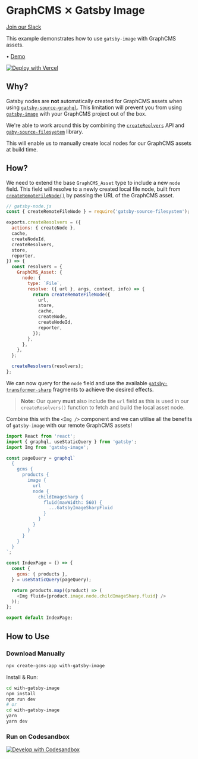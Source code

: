 # GraphCMS ⨯ Gatsby Image

[Join our Slack](https://slack.graphcms.com)

This example demonstrates how to use `gatsby-image` with GraphCMS assets.

• [Demo](https://graphcms-with-gatsby-image.now.sh)

[![Deploy with Vercel](https://vercel.com/button)](https://vercel.com/import/project?template=https://github.com/OneGraph/graphcms-examples/tree/master/with-gatsby-image)

## Why?

Gatsby nodes are **not** automatically created for GraphCMS assets when using [`gatsby-source-graphql`](https://www.gatsbyjs.org/packages/gatsby-source-graphql/). This limitation will prevent you from using [`gatsby-image`](https://www.gatsbyjs.org/packages/gatsby-image/) with your GraphCMS project out of the box.

We're able to work around this by combining the [`createReolvers`](https://www.gatsbyjs.org/docs/node-apis/#createResolvers) API and [`gaby-source-filesyetem`](https://www.gatsbyjs.org/packages/gatsby-source-filesystem/) library.

This will enable us to manually create local nodes for our GraphCMS assets at build time.

## How?

We need to extend the base `GraphCMS_Asset` type to include a new `node` field. This field will resolve to a newly created local file node, built from [`createRemoteFileNode()`](https://www.gatsbyjs.org/packages/gatsby-source-filesystem/#createremotefilenode) by passing the URL of the GraphCMS asset.

```js
// gatsby-node.js
const { createRemoteFileNode } = require('gatsby-source-filesystem');

exports.createResolvers = ({
  actions: { createNode },
  cache,
  createNodeId,
  createResolvers,
  store,
  reporter,
}) => {
  const resolvers = {
    GraphCMS_Asset: {
      node: {
        type: `File`,
        resolve: ({ url }, args, context, info) => {
          return createRemoteFileNode({
            url,
            store,
            cache,
            createNode,
            createNodeId,
            reporter,
          });
        },
      },
    },
  };

  createResolvers(resolvers);
};
```

We can now query for the `node` field and use the available [`gatsby-transformer-sharp`](https://www.gatsbyjs.org/packages/gatsby-image/#gatsby-transformer-sharp) fragments to achieve the desired effects.

> **Note:** Our query **must** also include the `url` field as this is used in our `createResolvers()` function to fetch and build the local asset node.

Combine this with the `<Img />` component and we can utilise all the benefits of `gatsby-image` with our remote GraphCMS assets!

```js
import React from 'react';
import { graphql, useStaticQuery } from 'gatsby';
import Img from 'gatsby-image';

const pageQuery = graphql`
  {
    gcms {
      products {
        image {
          url
          node {
            childImageSharp {
              fluid(maxWidth: 560) {
                ...GatsbyImageSharpFluid
              }
            }
          }
        }
      }
    }
  }
`;

const IndexPage = () => {
  const {
    gcms: { products },
  } = useStaticQuery(pageQuery);

  return products.map((product) => (
    <Img fluid={product.image.node.childImageSharp.fluid} />
  ));
};

export default IndexPage;
```

## How to Use

### Download Manually

```bash
npx create-gcms-app with-gatsby-image
```

Install & Run:

```bash
cd with-gatsby-image
npm install
npm run dev
# or
cd with-gatsby-image
yarn
yarn dev
```

### Run on Codesandbox

[![Develop with Codesandbox](https://codesandbox.io/static/img/play-codesandbox.svg)](https://codesandbox.io/s/github/OneGraph/graphcms-examples/tree/master/with-gatsby-image)

